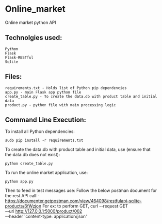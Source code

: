 # Online_market
Online market python API

Technolgies used:
-----------------
```
Python 
Flask
Flask-RESTful
Sqlite
```

Files:
------
```
requirements.txt - Holds list of Python pip dependencies
app.py - main Flask app python file
create_table.py - To create the data.db with product table and initial data
product.py - python file with main processing logic
```

Command Line Execution:
-----------------------

To install all Python dependencies:

    sudo pip install -r requirements.txt

To create the data.db with product table and initial data, use (ensure that the data.db does not exist):

    python create_table.py

To run the online market application, use:

    python app.py

Then to feed in test messages use:
Follow the below postman document for the rest API call - 
https://documenter.getpostman.com/view/464098/restfulapi-sqlite-products/6fWzjon
For ex: to perform GET, 
curl --request GET \
  --url http://127.0.0.1:5000/product/002 \
  --header 'content-type: application/json'
